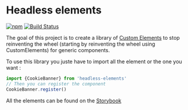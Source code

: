 # Headless elements

[![npm](https://img.shields.io/npm/v/headless-elements.svg)](http://npm.im/headless-elements)
[![Build Status](https://github.com/Grafikart/headless-elements/workflows/Test/badge.svg)](https://github.com/Grafikart/headless-elements/actions)

The goal of this project is to create a library of [Custom Elements](https://developer.mozilla.org/en-US/docs/Web/Web_Components/Using_custom_elements) to stop reinventing the wheel (starting by reinventing the wheel using CustomElements) for generic components.

To use this library you juste have to import all the element or the one you want :

```js
import {CookieBanner} from 'headless-elements'
// Then you can register the component
CookieBanner.register()
```

All the elements can be found on the [Storybook](https://grafikart.github.io/headless-elements/)
